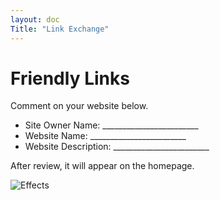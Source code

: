 ```yaml
---
layout: doc
Title: "Link Exchange" 
---
```


# Friendly Links

Comment on your website below.

- Site Owner Name: ________________________
- Website Name: ________________________
- Website Description: ________________________

After review, it will appear on the homepage.

![Effects](../assets/apply/image.png)
